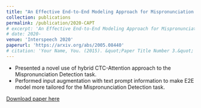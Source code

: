 ```yaml
---
title: "An Effective End-to-End Modeling Approach for Mispronunciation Detection"
collection: publications
permalink: /publication/2020-CAPT
# excerpt: 'An Effective End-to-End Modeling Approach for Mispronunciation Detection'
# date: 2020-
venue: 'Interspeech 2020'
paperurl: 'https://arxiv.org/abs/2005.08440'
# citation: 'Your Name, You. (2015). &quot;Paper Title Number 3.&quot; <i>Journal 1</i>. 1(3).'
---
```

* Presented a novel use of hybrid CTC-Attention approach to the Mispronunciation Detection task.
* Performed input augmentation with text prompt information to make E2E model more tailored for the Mispronunciation Detection task.

[Download paper here](https://arxiv.org/abs/2005.08440)

